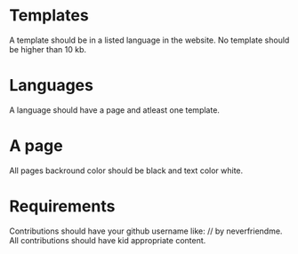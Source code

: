 # Templates
A template should be in a listed language in the website.
No template should be higher than 10 kb.
# Languages
A language should have a page and atleast one template.
# A page
All pages backround color should be black and text color white.
# Requirements
Contributions should have your github username like:
// by neverfriendme. All contributions should have kid appropriate content.
